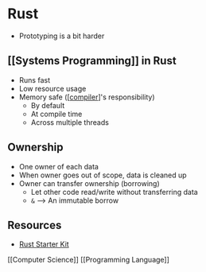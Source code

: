 # Rust

- Prototyping is a bit harder

## [[Systems Programming]] in Rust

- Runs fast
- Low resource usage
- Memory safe ([[compiler]]'s responsibility)
  - By default
  - At compile time
  - Across multiple threads

## Ownership

- One owner of each data
- When owner goes out of scope, data is cleaned up
- Owner can transfer ownership (borrowing)
  - Let other code read/write without transferring data
  - `&` --> An immutable borrow

## Resources

- [Rust Starter Kit](https://wiki.alopex.li/RustStarterKit2020)

[[Computer Science]] [[Programming Language]]

[//begin]: # "Autogenerated link references for markdown compatibility"
[systems-programming]: systems-programming "Systems Programming"
[compiler]: compiler "Compiler"
[computer-science]: computer-science "Computer Science"
[programming-language]: programming-language "Programming Language"
[//end]: # "Autogenerated link references"